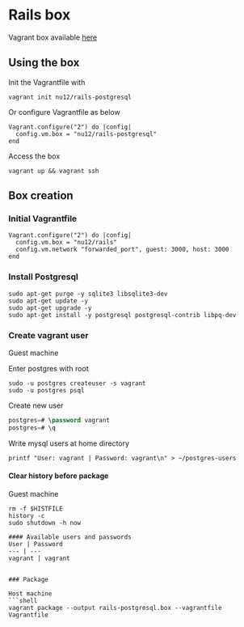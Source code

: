 # Rails box

Vagrant box available [here](https://app.vagrantup.com/nu12/)

## Using the box
Init the Vagrantfile with
```shell
vagrant init nu12/rails-postgresql
```
Or configure Vagrantfile as below
```
Vagrant.configure("2") do |config|
  config.vm.box = "nu12/rails-postgresql"
end
```
Access the box
```shell
vagrant up && vagrant ssh
```

## Box creation

### Initial Vagrantfile

```
Vagrant.configure("2") do |config|
  config.vm.box = "nu12/rails"
  config.vm.network "forwarded_port", guest: 3000, host: 3000
end
```

### Install Postgresql

```shell
sudo apt-get purge -y sqlite3 libsqlite3-dev
sudo apt-get update -y
sudo apt-get upgrade -y
sudo apt-get install -y postgresql postgresql-contrib libpq-dev
```

### Create vagrant user

Guest machine

Enter postgres with root
```shell
sudo -u postgres createuser -s vagrant
sudo -u postgres psql
```

Create new user
```sql
postgres=# \password vagrant
postgres=# \q
```

Write mysql users at home directory
```shell
printf "User: vagrant | Password: vagrant\n" > ~/postgres-users
```

#### Clear history before package

Guest machine
```shell
rm -f $HISTFILE
history -c
sudo shutdown -h now

#### Available users and passwords
User | Password
--- | ---
vagrant | vagrant


### Package

Host machine
```shell
vagrant package --output rails-postgresql.box --vagrantfile Vagrantfile
```
